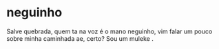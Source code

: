 # neguinho
Salve quebrada, quem ta na voz é o mano neguinho, vim falar um pouco sobre minha caminhada ae, certo?
Sou um muleke .
